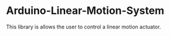 # Arduino-Linear-Motion-System
This library is allows the user to control a linear motion actuator.
